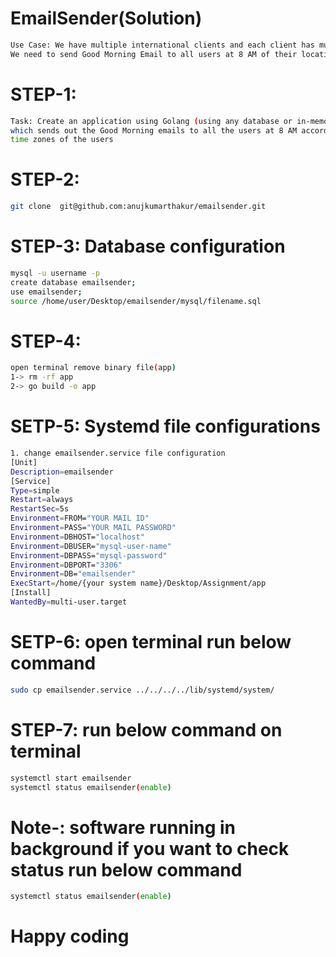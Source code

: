 # EmailSender(Solution)

```bash
Use Case: We have multiple international clients and each client has multiple users. 
We need to send Good Morning Email to all users at 8 AM of their location.
``` 
                
# STEP-1:
``` bash
Task: Create an application using Golang (using any database or in-memory storage)
which sends out the Good Morning emails to all the users at 8 AM according to the different 
time zones of the users
```

# STEP-2:
``` bash 
git clone  git@github.com:anujkumarthakur/emailsender.git 
```

# STEP-3: Database configuration
``` bash
mysql -u username -p
create database emailsender;
use emailsender;
source /home/user/Desktop/emailsender/mysql/filename.sql
```

# STEP-4: 
``` bash
open terminal remove binary file(app)
1-> rm -rf app
2-> go build -o app
```

# SETP-5: Systemd file configurations
``` bash
1. change emailsender.service file configuration
[Unit]
Description=emailsender
[Service]
Type=simple
Restart=always
RestartSec=5s
Environment=FROM="YOUR MAIL ID"
Environment=PASS="YOUR MAIL PASSWORD"
Environment=DBHOST="localhost"
Environment=DBUSER="mysql-user-name"
Environment=DBPASS="mysql-password"
Environment=DBPORT="3306"
Environment=DB="emailsender"
ExecStart=/home/{your system name}/Desktop/Assignment/app
[Install]
WantedBy=multi-user.target
```

# SETP-6: open terminal run below command
``` bash
sudo cp emailsender.service ../../../../lib/systemd/system/
```
# STEP-7: run below command on terminal
``` bash
systemctl start emailsender
systemctl status emailsender(enable)
```
# Note-: software running in background if you want to check status run below command
``` bash
systemctl status emailsender(enable)
```
#  Happy coding 
